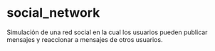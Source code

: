# social_network
Simulación de una red social en la cual los usuarios pueden publicar mensajes y reaccionar a mensajes de otros usuarios.
